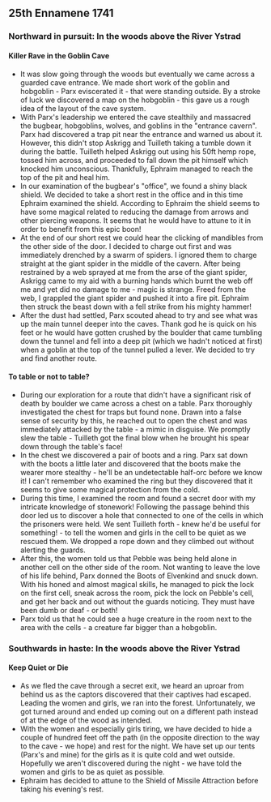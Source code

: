 ## 25th Ennamene 1741
### Northward in pursuit: In the woods above the River Ystrad
#### Killer Rave in the Goblin Cave
* It was slow going through the woods but eventually we came across a guarded cave entrance. We made short work of the goblin and hobgoblin - Parx eviscerated it - that were standing outside. By a stroke of luck we discovered a map on the hobgoblin - this gave us a rough idea of the layout of the cave system.
* With Parx's leadership we entered the cave stealthily and massacred the bugbear, hobgoblins, wolves, and goblins in the "entrance cavern". Parx had discovered a trap pit near the entrance and warned us about it. However, this didn't stop Askrigg and Tuilleth taking a tumble down it during the battle. Tuilleth helped Askrigg out using his 50ft hemp rope, tossed him across, and proceeded to fall down the pit himself which knocked him unconscious. Thankfully, Ephraim managed to reach the top of the pit and heal him.
* In our examination of the bugbear's "office", we found a shiny black shield. We decided to take a short rest in the office and in this time Ephraim examined the shield. According to Ephraim the shield seems to have some magical related to reducing the damage from arrows and other piercing weapons. It seems that he would have to attune to it in order to benefit from this epic boon!
* At the end of our short rest we could hear the clicking of mandibles from the other side of the door. I decided to charge out first and was immediately drenched by a swarm of spiders. I ignored them to charge straight at the giant spider in the middle of the cavern. After being restrained by a web sprayed at me from the arse of the giant spider, Askrigg came to my aid with a burning hands which burnt the web off me and yet did no damage to me - magic is strange. Freed from the web, I grappled the giant spider and pushed it into a fire pit. Ephraim then struck the beast down with a fell strike from his mighty hammer!
* After the dust had settled, Parx scouted ahead to try and see what was up the main tunnel deeper into the caves. Thank god he is quick on his feet or he would have gotten crushed by the boulder that came tumbling down the tunnel and fell into a deep pit (which we hadn't noticed at first) when a goblin at the top of the tunnel pulled a lever. We decided to try and find another route.

#### To table or not to table?
* During our exploration for a route that didn't have a significant risk of death by boulder we came across a chest on a table. Parx thoroughly investigated the chest for traps but found none. Drawn into a false sense of security by this, he reached out to open the chest and was immediately attacked by the table - a mimic in disguise. We promptly slew the table - Tuilleth got the final blow when he brought his spear down through the table's face!
* In the chest we discovered a pair of boots and a ring. Parx sat down with the boots a little later and discovered that the boots make the wearer more stealthy - he'll be an undetectable half-orc before we know it! I can't remember who examined the ring but they discovered that it seems to give some magical protection from the cold.
* During this time, I examined the room and found a secret door with my intricate knowledge of stonework! Following the passage behind this door led us to discover a hole that connected to one of the cells in which the prisoners were held. We sent Tuilleth forth - knew he'd be useful for something! - to tell the women and girls in the cell to be quiet as we rescued them. We dropped a rope down and they climbed out without alerting the guards.
* After this, the women told us that Pebble was being held alone in another cell on the other side of the room. Not wanting to leave the love of his life behind, Parx donned the Boots of Elvenkind and snuck down. With his honed and almost magical skills, he managed to pick the lock on the first cell, sneak across the room, pick the lock on Pebble's cell, and get her back and out without the guards noticing. They must have been dumb or deaf - or both!
* Parx told us that he could see a huge creature in the room next to the area with the cells - a creature far bigger than a hobgoblin.

### Southwards in haste: In the woods above the River Ystrad
#### Keep Quiet or Die
* As we fled the cave through a secret exit, we heard an uproar from behind us as the captors discovered that their captives had escaped. Leading the women and girls, we ran into the forest. Unfortunately, we got turned around and ended up coming out on a different path instead of at the edge of the wood as intended.
* With the women and especially girls tiring, we have decided to hide a couple of hundred feet off the path (in the opposite direction to the way to the cave - we hope) and rest for the night. We have set up our tents (Parx's and mine) for the girls as it is quite cold and wet outside. Hopefully we aren't discovered during the night - we have told the women and girls to be as quiet as possible.
* Ephraim has decided to attune to the Shield of Missile Attraction before taking his evening's rest.

